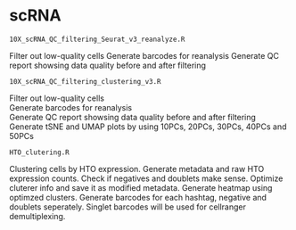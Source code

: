 # scRNA
	10X_scRNA_QC_filtering_Seurat_v3_reanalyze.R	
  Filter out low-quality cells 
  Generate barcodes for reanalysis
  Generate QC report showsing data quality before and after filtering
  

	10X_scRNA_QC_filtering_clustering_v3.R	
  Filter out low-quality cells  
  Generate barcodes for reanalysis  
  Generate QC report showsing data quality before and after filtering   
  Generate tSNE and UMAP plots by using 10PCs, 20PCs, 30PCs, 40PCs and 50PCs  

	HTO_clutering.R	
  Clustering cells by HTO expression. 
  Generate metadata and raw HTO expression counts. 
  Check if negatives and doublets make sense. 
  Optimize cluterer info and save it as modified metadata. 
  Generate heatmap using optimzed clusters. 
  Generate barcodes for each hashtag, negative and doublets seperately. 
  Singlet barcodes will be used for cellranger demultiplexing. 

